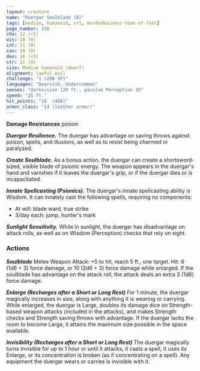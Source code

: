 ```yaml
---
layout: creature
name: "Duergar Soulblade (B)"
tags: [medium, humanoid, cr1, mordenkainens-tome-of-foes]
page_number: 190
cha: 12 (+1)
wis: 10 (0)
int: 11 (0)
con: 10 (0)
dex: 16 (+3)
str: 11 (0)
size: Medium humanoid (dwarf)
alignment: lawful evil
challenge: "1 (200 XP)"
languages: "Dwarvish, Undercommon"
senses: "darkvision 120 ft., passive Perception 10"
speed: "25 ft."
hit_points: "18  (4d8)"
armor_class: "14 (leather armor)"
---
```


**Damage Resistances** poison

***Duergar Resilience.*** The duergar has advantage on saving throws against poison, spells, and illusions, as well as to resist being charmed or paralyzed.

***Create Soulblade.*** As a bonus action, the duergar can create a shortsword-sized, visible blade of psionic energy. The weapon appears in the duergar's hand and vanishes if it leaves the duergar's grip, or if the duergar dies or is incapacitated.

***Innate Spellcasting (Psionics).*** The duergar's innate spellcasting ability is Wisdom. It can innately cast the following spells, requiring no components:
* At will: blade ward, true strike
* 3/day each: jump, hunter's mark

***Sunlight Sensitivity.*** While in sunlight, the duergar has disadvantage on attack rolls, as well as on Wisdom (Perception) checks that rely on sight.

### Actions

***Soulblade*** Melee Weapon Attack: +5 to hit, reach 5 ft., one target. Hit: 6 (1d6 + 3) force damage, or 10 (2d6 + 3) force damage while enlarged. If the soulblade has advantage on the attack roll, the attack deals an extra 3 (1d6) force damage.

***Enlarge (Recharges after a Short or Long Rest)*** For 1 minute, the duergar magically increases in size, along with anything it is wearing or carrying. While enlarged, the duergar is Large, doubles its damage dice on Strength-based weapon attacks (included in the attacks), and makes Strength checks and Strength saving throws with advantage. If the duergar lacks the room to become Large, it attains the maximum size possible in the space available.

***Invisibility (Recharges after a Short or Long Rest)*** The duergar magically turns invisible for up to 1 hour or until it attacks, it casts a spell, it uses its Enlarge, or its concentration is broken (as if concentrating on a spell). Any equipment the duergar wears or carries is invisible with it.
